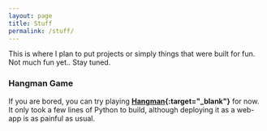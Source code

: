 ```yaml
---
layout: page
title: Stuff
permalink: /stuff/
---
```

This is where I plan to put projects or simply things that were built for fun. Not much fun yet.. Stay tuned.

### Hangman Game

If you are bored, you can try playing **[Hangman](http://xiaoxiaowang87hangmangame.us/){:target="_blank"}** for now. It only took a few lines of Python to build, although deploying it as a web-app is as painful as usual.
